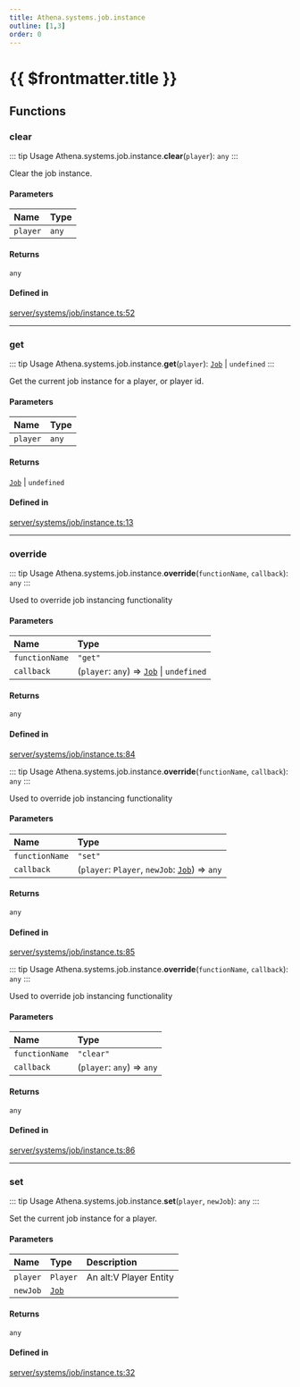 ```yaml
---
title: Athena.systems.job.instance
outline: [1,3]
order: 0
---
```


# {{ $frontmatter.title }}


## Functions

### clear

::: tip Usage
Athena.systems.job.instance.**clear**(`player`): `any`
:::

Clear the job instance.

#### Parameters

| Name | Type |
| :------ | :------ |
| `player` | `any` |

#### Returns

`any`

#### Defined in

[server/systems/job/instance.ts:52](https://github.com/Stuyk/altv-athena/blob/d9b1cbb/src/core/server/systems/job/instance.ts#L52)

___

### get

::: tip Usage
Athena.systems.job.instance.**get**(`player`): [`Job`](../classes/server_systems_job_system_Job.md) \| `undefined`
:::

Get the current job instance for a player, or player id.

#### Parameters

| Name | Type |
| :------ | :------ |
| `player` | `any` |

#### Returns

[`Job`](../classes/server_systems_job_system_Job.md) \| `undefined`

#### Defined in

[server/systems/job/instance.ts:13](https://github.com/Stuyk/altv-athena/blob/d9b1cbb/src/core/server/systems/job/instance.ts#L13)

___

### override

::: tip Usage
Athena.systems.job.instance.**override**(`functionName`, `callback`): `any`
:::

Used to override job instancing functionality

#### Parameters

| Name | Type |
| :------ | :------ |
| `functionName` | ``"get"`` |
| `callback` | (`player`: `any`) => [`Job`](../classes/server_systems_job_system_Job.md) \| `undefined` |

#### Returns

`any`

#### Defined in

[server/systems/job/instance.ts:84](https://github.com/Stuyk/altv-athena/blob/d9b1cbb/src/core/server/systems/job/instance.ts#L84)

::: tip Usage
Athena.systems.job.instance.**override**(`functionName`, `callback`): `any`
:::

Used to override job instancing functionality

#### Parameters

| Name | Type |
| :------ | :------ |
| `functionName` | ``"set"`` |
| `callback` | (`player`: `Player`, `newJob`: [`Job`](../classes/server_systems_job_system_Job.md)) => `any` |

#### Returns

`any`

#### Defined in

[server/systems/job/instance.ts:85](https://github.com/Stuyk/altv-athena/blob/d9b1cbb/src/core/server/systems/job/instance.ts#L85)

::: tip Usage
Athena.systems.job.instance.**override**(`functionName`, `callback`): `any`
:::

Used to override job instancing functionality

#### Parameters

| Name | Type |
| :------ | :------ |
| `functionName` | ``"clear"`` |
| `callback` | (`player`: `any`) => `any` |

#### Returns

`any`

#### Defined in

[server/systems/job/instance.ts:86](https://github.com/Stuyk/altv-athena/blob/d9b1cbb/src/core/server/systems/job/instance.ts#L86)

___

### set

::: tip Usage
Athena.systems.job.instance.**set**(`player`, `newJob`): `any`
:::

Set the current job instance for a player.

#### Parameters

| Name | Type | Description |
| :------ | :------ | :------ |
| `player` | `Player` | An alt:V Player Entity |
| `newJob` | [`Job`](../classes/server_systems_job_system_Job.md) |  |

#### Returns

`any`

#### Defined in

[server/systems/job/instance.ts:32](https://github.com/Stuyk/altv-athena/blob/d9b1cbb/src/core/server/systems/job/instance.ts#L32)
